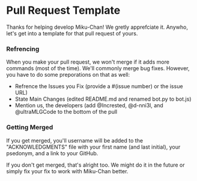 # Pull Request Template
Thanks for helping develop Miku-Chan! We gretly apprefciate it. Anywho, let's get into a template for that pull request of yours.

### Refrencing
When you make your pull request, we won't merge if it adds more commands (most of the time). We'll commonly merge bug fixes. However, you have to do some preporations on that as well:
  + Refrence the Issues you Fix (provide a #(issue number) or the issue URL)
  + State Main Changes (edited README.md and renamed bot.py to bot.js)
  + Mention us, the developers (add @Incrested, @d-nni3l, and @ultraMLGCode to the bottom of the pull

### Getting Merged
If you get merged, you'll username will be added to the "ACKNOWLEDGMENTS" file with your first name (and last initial), your psedonym, and a link to your GitHub.

If you don't get merged, that's alright too. We might do it in the future or simply fix your fix to work with Miku-Chan better.

